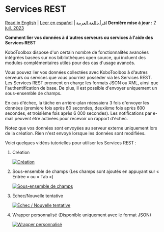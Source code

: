 # Services REST
<a href="../rest_services.html">Read in English</a> | <a href="../es/rest_services.html">Leer en español</a> | <a href="../ar/rest_services.html">اقرأ باللغة العربية</a>
**Dernière mise à jour :** <a href="https://github.com/kobotoolbox/docs/blob/7ca46b8455887292b012aeb709e7e244245bf6b9/source/rest_services.md" class="reference">7 juil. 2023</a>

**Comment lier vos données à d'autres serveurs ou services à l'aide des Services REST**

KoboToolbox dispose d'un certain nombre de fonctionnalités avancées intégrées basées sur nos bibliothèques open source, qui incluent des modules complémentaires utiles pour des cas d'usage avancés.

Vous pouvez lier vos données collectées avec KoboToolbox à d'autres serveurs ou services que vous pourriez posséder via les Services REST. Les Services REST prennent en charge les formats JSON ou XML, ainsi que l'authentification de base. De plus, il est possible d'envoyer uniquement un sous-ensemble de champs.

En cas d'échec, la tâche en arrière-plan réessaiera 3 fois d'envoyer les données (première fois après 60 secondes, deuxième fois après 600 secondes, et troisième fois après 6 000 secondes). Les notifications par e-mail peuvent être activées pour recevoir un rapport d'échec.

Notez que vos données sont envoyées au serveur externe uniquement lors de la création. Rien n'est envoyé lorsque les données sont modifiées.

Voici quelques vidéos tutorielles pour utiliser les Services REST :

1. Création

    [![Création](/images/rest_services/thumbnail_1.jpg)](https://fast.wistia.net/embed/iframe/6i2hw2gcr1 "Création")

2. Sous-ensemble de champs (Les champs sont ajoutés en appuyant sur « Entrée » ou « Tab »)

    [![Sous-ensemble de champs](/images/rest_services/thumbnail_2.jpg)](https://fast.wistia.net/embed/iframe/u6su0atm2w "Sous-ensemble de champs")

3. Échec/Nouvelle tentative

    [![Échec / Nouvelle tentative](/images/rest_services/thumbnail_3.jpg)](https://fast.wistia.net/embed/iframe/7my5eab5lm "Échec / Nouvelle tentative")

4. Wrapper personnalisé (Disponible uniquement avec le format JSON)

    [![Wrapper personnalisé](/images/rest_services/thumbnail_4.jpg)](https://fast.wistia.net/embed/iframe/pd0czyksbx "Wrapper personnalisé")